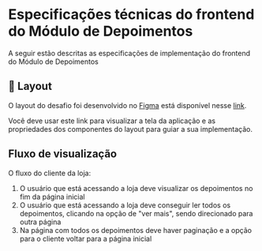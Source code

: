 # Especificações técnicas do frontend do Módulo de Depoimentos
A seguir estão descritas as especificações de implementação do frontend do Módulo de Depoimentos

## :art: Layout
O layout do desafio foi desenvolvido no [Figma](https://www.figma.com/) está disponível nesse [link](https://www.figma.com/file/nH7DkbJWnk68QQq6JIXdKY/Testimonial?node-id=0%3A1). 

Você deve usar este link para visualizar a tela da aplicação e as propriedades dos componentes do layout para guiar a sua implementação.

## Fluxo de visualização
O fluxo do cliente da loja:
1. O usuário que está acessando a loja deve visualizar os depoimentos no fim da página inicial
1. O usuário que está acessando a loja deve conseguir ler todos os depoimentos, clicando na opção de "ver mais", sendo direcionado para outra página
1. Na página com todos os depoimentos deve haver paginação e a opção para o cliente voltar para a página inicial
